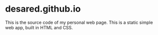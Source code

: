 # desared.github.io

This is the source code of my personal web page. This is a static simple web app, built in HTML and CSS. 

